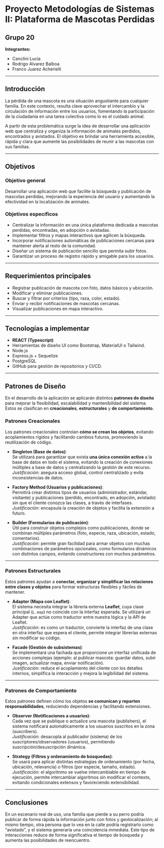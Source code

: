 # Proyecto Metodologías de Sistemas II: Plataforma de Mascotas Perdidas

## Grupo 20  
**Integrantes:**  
- Canclini Lucía  
- Rodrigo Alvarez Balboa  
- Franco Juarez Acherielli  

---

## Introducción

La pérdida de una mascota es una situación angustiante para cualquier familia. En este contexto, resulta clave aprovechar el intercambio y la circulación de información entre los usuarios, fomentando la participación de la ciudadanía en una tarea colectiva como lo es el cuidado animal.

A partir de esta problemática surge la idea de desarrollar una aplicación web que centraliza y organiza la información de animales perdidos, encontrados y avistados. El objetivo es brindar una herramienta accesible, rápida y clara que aumente las posibilidades de reunir a las mascotas con sus familias.

---


## Objetivos

### Objetivo general

Desarrollar una aplicación web que facilite la búsqueda y publicación de mascotas perdidas, mejorando la experiencia del usuario y aumentando la efectividad en la localización de animales.

### Objetivos específicos

- Centralizar la información en una única plataforma dedicada a mascotas perdidas, encontradas, en adopción o avistadas.
- Implementar filtros y mapas interactivos que agilicen la búsqueda.
- Incorporar notificaciones automáticas de publicaciones cercanas para mantener alerta al resto de la comunidad.
- Diseñar un sistema de publicación sencillo que permita subir fotos.
- Garantizar un proceso de registro rápido y amigable para los usuarios.

---

## Requerimientos principales

- Registrar publicación de mascota con foto, datos básicos y ubicación.
- Modificar y eliminar publicaciones.
- Buscar y filtrar por criterios (tipo, raza, color, estado).
- Enviar y recibir notificaciones de mascotas cercanas.
- Visualizar publicaciones en mapa interactivo.

---

## Tecnologías a implementar

- **REACT (Typescript)**
- Herramientas de diseño UI como Bootstrap, MaterialUI o Tailwind.
- Node.js
- Express.js + Sequelize
- PostgreSQL
- GitHub para gestión de repositorios y CI/CD.

---

## Patrones de Diseño

En el desarrollo de la aplicación se aplicarán distintos **patrones de diseño** para mejorar la flexibilidad, escalabilidad y mantenibilidad del sistema. Estos se clasifican en **creacionales**, **estructurales** y **de comportamiento**.

### Patrones Creacionales

Los patrones creacionales controlan **cómo se crean los objetos**, evitando acoplamientos rígidos y facilitando cambios futuros, promoviendo la reutilización de código.

- **Singleton (Base de datos)**:  
  Se utilizará para garantizar que exista **una única conexión activa** a la base de datos en todo el sistema, evitando la creación de conexiones múltiples a base de datos y centralizando la gestión de este recurso.  
  *Justificación*: asegura acceso global, control centralizado y evita inconsistencias de datos.

- **Factory Method (Usuarios y publicaciones)**:  
  Permitirá crear distintos tipos de usuarios (administrador, estándar, visitante) y publicaciones (perdido, encontrado, en adopción, avistado) sin que el cliente conozca las clases, a través de interfases.  
  *Justificación*: encapsula la creación de objetos y facilita la extensión a futuro.

- **Builder (Formularios de publicación)**:  
  Útil para construir objetos complejos como publicaciones, donde se combinan múltiples parámetros (foto, especie, raza, ubicación, estado, comentarios).  
  *Justificación*: permite gran facilidad para armar objetos con muchas combinaciones de parámetros opcionales, como formularios dinámicos con distintos campos, evitando constructores con muchos parámetros.

---

### Patrones Estructurales

Estos patrones ayudan a **conectar, organizar y simplificar las relaciones entre clases y objetos** para formar estructuras flexibles y fáciles de mantener.

- **Adapter (Mapa con Leaflet)**:  
  El sistema necesita integrar la librería externa **Leaflet**, cuya clase principal (`L.map`) no coincide con la interfaz esperada. Se utilizará un Adapter que actúe como traductor entre nuestra lógica y la API de Leaflet.  
  *Justificación*: es como un traductor, convierte la interfaz de una clase en otra interfaz que espera el cliente, permite integrar librerías externas sin modificar su código.

- **Facade (Gestión de subsistemas)**:  
  Se implementará una fachada que proporcione un interfaz unificada de acciones complejas (ejemplo: al publicar mascota: guardar datos, subir imagen, actualizar mapa, enviar notificación).  
  *Justificación*: reduce el acoplamiento del cliente con los detalles internos, simplifica la interacción y mejora la legibilidad del sistema.

---

### Patrones de Comportamiento

Estos patrones definen cómo los objetos **se comunican y reparten responsabilidades**, reduciendo dependencias y facilitando extensiones.

- **Observer (Notificaciones a usuarios)**:  
  Cada vez que se publique o actualice una mascota (publishers), el sistema notificará automáticamente a los usuarios suscritos en la zona (suscribers).  
  *Justificación*: desacopla al publicador (sistema) de los suscriptores/observadores (usuarios), permitiendo suscripción/desuscripción dinámica.

- **Strategy (Filtros y ordenamiento de búsquedas)**:  
  Se usará para aplicar distintas estrategias de ordenamiento (por fecha, ubicación, relevancia) o filtros (por especie, tamaño, estado).  
  *Justificación*: el algoritnmo se vuelve intercambiable en tiempo de ejecución, permite intercambiar algoritmos sin modificar el contexto, evitando condicionales extensos y favoreciendo extensibilidad.

---

## Conclusiones

En un escenario real de uso, una familia que pierde a su perro podría publicar de forma rápida la información junto con fotos y geolocalización; al mismo tiempo, otra persona que lo vea en la calle podría registrarlo como “avistado”, y el sistema generaría una coincidencia inmediata. Este tipo de interacciones reduce de forma significativa el tiempo de búsqueda y aumenta las posibilidades de reencuentro.
